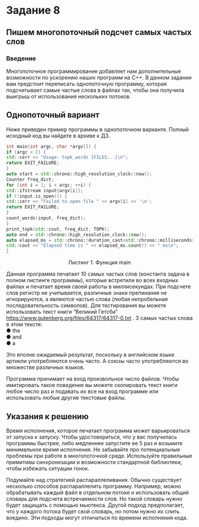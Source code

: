 # Задание 8
## Пишем многопоточный подсчет самых частых слов

### Введение
Многопоточное программирование добавляет нам дополнительные возможности по
ускорению наших программ на C++. В данном задании вам предстоит переписать
однопоточную программу, которая подсчитывает самые частые слова в файлах так,
чтобы она получила выигрыш от использования нескольких потоков.

## Однопоточный вариант
Ниже приведен пример программы в однопоточном варианте. Полный исходный код
вы найдете в архиве к ДЗ.
```c++
int main(int argc, char *argv[]) {
if (argc < 2) {
std::cerr << "Usage: topk_words [FILES...]\n";
return EXIT_FAILURE;
}
auto start = std::chrono::high_resolution_clock::now();
Counter freq_dict;
for (int i = 1; i < argc; ++i) {
std::ifstream input{argv[i]};
if (!input.is_open()) {
std::cerr << "Failed to open file " << argv[i] << '\n';
return EXIT_FAILURE;
}
count_words(input, freq_dict);
}
print_topk(std::cout, freq_dict, TOPK);
auto end = std::chrono::high_resolution_clock::now();
auto elapsed_ms = std::chrono::duration_cast<std::chrono::milliseconds>(end - start);
std::cout << "Elapsed time is " << elapsed_ms.count() << " ms\n";
}
```
<p align="center">Листинг 1. Функция main</p>

Данная программа печатает 10 самых частых слов (константа задача в полном
листинге программы), которые встретили во всех входных файлах и печатает время
своей работы в миллисекундах. При подсчете слов регистр не учитывается, различные
знаки препинания не игнорируются, а являются частью слова (любая непробельная
последовательность символов). Для тестирования вы можете использовать текст книги
“Великий Гетсби” https://www.gutenberg.org/files/64317/64317-0.txt . 3 самых частых
слова в этом тексте:\
● the\
● and\
● a

Это вполне ожидаемый результат, поскольку в английском языке артикли
употребляются очень часто. А союзы часто употребляются во множестве различных
языков.

Программа принимает на вход произвольное число файлов. Чтобы имитировать такое
поведение вы можете скопировать текст книги любое число раз и подавать их все на
вход программе или использовать любые другие текстовые файлы.
## Указания к решению
Время исполнения, которое печатает программа может варьироваться от запуска к
запуску. Чтобы удостовериться, что у вас получилась программы быстрее, либо
медленнее запустите ее 5 раз и возьмите минимальное время исполнения.
Не забывайте про потенциальные проблемы при работе в многопоточной среде.
Используйте правильные примитивы синхронизации и возможности стандартной
библиотеки, чтобы избежать ситуации гонок.

Подумайте над стратегией распараллеливания. Обычно существует несколько
способов распараллелить программу. Например, можно обрабатывать каждый файл в
отдельном потоке и использовать общий словарь для подсчета встречаемости слов.
Но такой словарь нужно будет защищать с помощью мьютекса. Другой подход
предполагает, что у каждого потока будет свой словарь, но потом нужно их слить
воедино. Эти подходы могут отличаться по времени исполнения кода.
